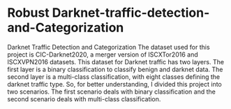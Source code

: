 # Robust Darknet-traffic-detection-and-Categorization
Darknet Traffic Detection and Categorization
The dataset used for this project is CIC-Darknet2020, a merger version of ISCXTor2016 and ISCXVPN2016 datasets. This dataset for Darknet traffic has two layers. The first layer is a binary classification to classify benign and darknet data. The second layer is a multi-class classification, with eight classes defining the darknet traffic type. So, for better understanding, I divided this project into two scenarios. The first scenario deals with binary classification and the second scenario deals with multi-class classification.

